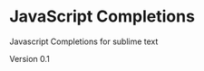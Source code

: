 JavaScript Completions
========================

Javascript Completions for sublime text

Version 0.1
